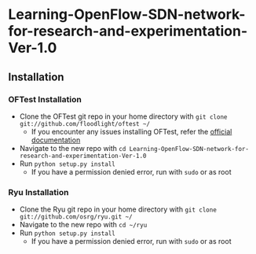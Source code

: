 # Learning-OpenFlow-SDN-network-for-research-and-experimentation-Ver-1.0

## Installation

### OFTest Installation
* Clone the OFTest git repo in your home directory with `git clone git://github.com/floodlight/oftest ~/`
	* If you encounter any issues installing OFTest, refer the [official documentation](https://github.com/floodlight/oftest#getting-oftest)
* Navigate to the new repo with `cd Learning-OpenFlow-SDN-network-for-research-and-experimentation-Ver-1.0`
* Run `python setup.py install`
	* If you have a permission denied error, run with `sudo` or as root
	
### Ryu Installation
* Clone the Ryu git repo in your home directory with `git clone git://github.com/osrg/ryu.git ~/`
* Navigate to the new repo with `cd ~/ryu`
* Run `python setup.py install`
	* If you have a permission denied error, run with `sudo` or as root
